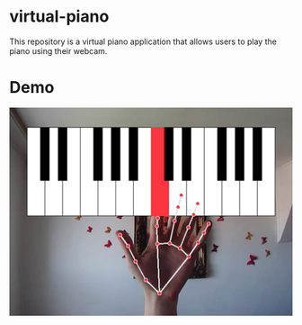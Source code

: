 # virtual-piano
This repository is a virtual piano application that allows users to play the piano using their webcam.

# Demo

![Virtual piano](example/virtual-piano.png)